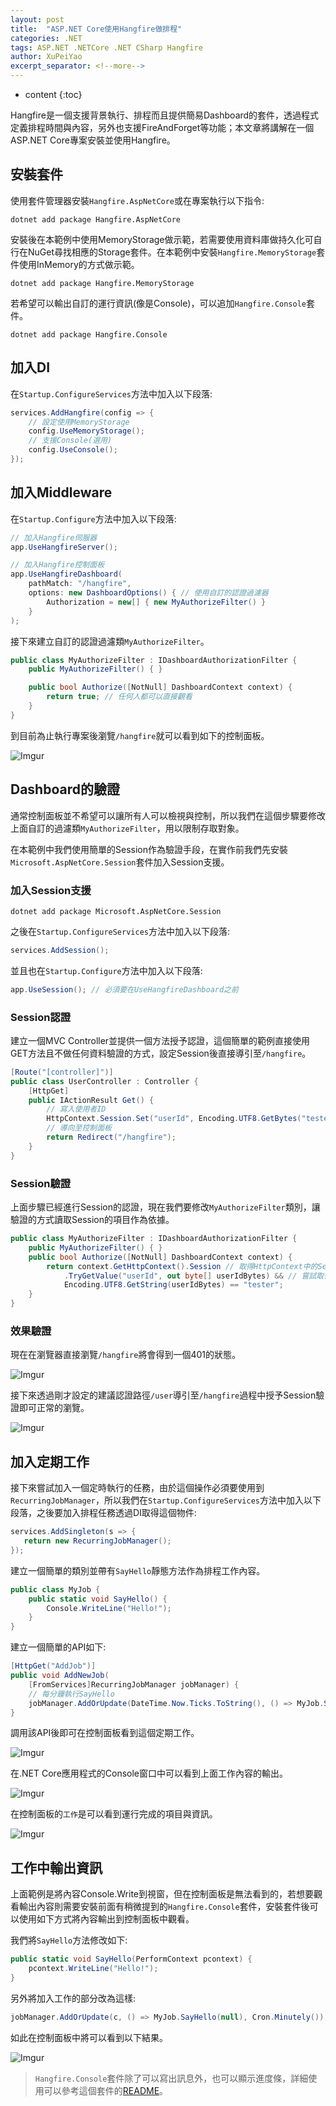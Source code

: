 ```yaml
---
layout: post
title:  "ASP.NET Core使用Hangfire做排程"
categories: .NET
tags: ASP.NET .NETCore .NET CSharp Hangfire
author: XuPeiYao
excerpt_separator: <!--more-->
---
```


- content
{:toc}

Hangfire是一個支援背景執行、排程而且提供簡易Dashboard的套件，透過程式定義排程時間與內容，另外也支援FireAndForget等功能；本文章將講解在一個ASP.NET Core專案安裝並使用Hangfire。

<!--more-->

## 安裝套件

使用套件管理器安裝`Hangfire.AspNetCore`或在專案執行以下指令:

```shell
dotnet add package Hangfire.AspNetCore
```

安裝後在本範例中使用MemoryStorage做示範，若需要使用資料庫做持久化可自行在NuGet尋找相應的Storage套件。在本範例中安裝`Hangfire.MemoryStorage`套件使用InMemory的方式做示範。

```shell
dotnet add package Hangfire.MemoryStorage
```

若希望可以輸出自訂的運行資訊(像是Console)，可以追加`Hangfire.Console`套件。

```shell
dotnet add package Hangfire.Console
```

## 加入DI

在`Startup.ConfigureServices`方法中加入以下段落:

```csharp
services.AddHangfire(config => {
    // 設定使用MemoryStorage
    config.UseMemoryStorage();
    // 支援Console(選用)
    config.UseConsole();
});
```

## 加入Middleware

在`Startup.Configure`方法中加入以下段落:

```csharp
// 加入Hangfire伺服器
app.UseHangfireServer();

// 加入Hangfire控制面板
app.UseHangfireDashboard(
    pathMatch: "/hangfire",
    options: new DashboardOptions() { // 使用自訂的認證過濾器
        Authorization = new[] { new MyAuthorizeFilter() }
    }
);
```

接下來建立自訂的認證過濾類`MyAuthorizeFilter`。

```csharp
public class MyAuthorizeFilter : IDashboardAuthorizationFilter {
    public MyAuthorizeFilter() { }

    public bool Authorize([NotNull] DashboardContext context) {
        return true; // 任何人都可以直接觀看
    }
}
```

到目前為止執行專案後瀏覽`/hangfire`就可以看到如下的控制面板。

![Imgur](https://i.imgur.com/2wAZZlq.png)

## Dashboard的驗證

通常控制面板並不希望可以讓所有人可以檢視與控制，所以我們在這個步驟要修改上面自訂的過濾類`MyAuthorizeFilter`，用以限制存取對象。

在本範例中我們使用簡單的Session作為驗證手段，在實作前我們先安裝`Microsoft.AspNetCore.Session`套件加入Session支援。

### 加入Session支援

```shell
dotnet add package Microsoft.AspNetCore.Session
```

之後在`Startup.ConfigureServices`方法中加入以下段落:

```csharp
services.AddSession();
```

並且也在`Startup.Configure`方法中加入以下段落:

```csharp
app.UseSession(); // 必須要在UseHangfireDashboard之前
```

### Session認證

建立一個MVC Controller並提供一個方法授予認證，這個簡單的範例直接使用GET方法且不做任何資料驗證的方式，設定Session後直接導引至`/hangfire`。

```csharp
[Route("[controller]")]
public class UserController : Controller {
    [HttpGet]
    public IActionResult Get() {
        // 寫入使用者ID
        HttpContext.Session.Set("userId", Encoding.UTF8.GetBytes("tester"));
        // 導向至控制面板
        return Redirect("/hangfire");
    }
}
```

### Session驗證

上面步驟已經進行Session的認證，現在我們要修改`MyAuthorizeFilter`類別，讓驗證的方式讀取Session的項目作為依據。

```csharp
public class MyAuthorizeFilter : IDashboardAuthorizationFilter {
    public MyAuthorizeFilter() { }
    public bool Authorize([NotNull] DashboardContext context) {
        return context.GetHttpContext().Session // 取得HttpContext中的Session
            .TryGetValue("userId", out byte[] userIdBytes) && // 嘗試取得userId的值比對，是tester才允許進入
            Encoding.UTF8.GetString(userIdBytes) == "tester";
    }
}
```

### 效果驗證

現在在瀏覽器直接瀏覽`/hangfire`將會得到一個401的狀態。

![Imgur](https://i.imgur.com/Sy8lHmD.png)

接下來透過剛才設定的建議認證路徑`/user`導引至`/hangfire`過程中授予Session驗證即可正常的瀏覽。

![Imgur](https://i.imgur.com/1h26Qkj.png)

## 加入定期工作

接下來嘗試加入一個定時執行的任務，由於這個操作必須要使用到`RecurringJobManager`，所以我們在`Startup.ConfigureServices`方法中加入以下段落，之後要加入排程任務透過DI取得這個物件:

```csharp
services.AddSingleton(s => {
   return new RecurringJobManager();
});
```

建立一個簡單的類別並帶有`SayHello`靜態方法作為排程工作內容。

```csharp
public class MyJob {
    public static void SayHello() {
        Console.WriteLine("Hello!");
    }
}
```

建立一個簡單的API如下:

```csharp
[HttpGet("AddJob")]
public void AddNewJob(
    [FromServices]RecurringJobManager jobManager) {
    // 每分鐘執行SayHello
    jobManager.AddOrUpdate(DateTime.Now.Ticks.ToString(), () => MyJob.SayHello(), Cron.Minutely());
}
```

調用該API後即可在控制面板看到這個定期工作。

![Imgur](https://i.imgur.com/pPWT951.png)

在.NET Core應用程式的Console窗口中可以看到上面工作內容的輸出。

![Imgur](https://i.imgur.com/2Is2cZW.png)

在控制面板的`工作`是可以看到運行完成的項目與資訊。

![Imgur](https://i.imgur.com/ZWtTep7.png)

## 工作中輸出資訊

上面範例是將內容Console.Write到視窗，但在控制面板是無法看到的，若想要觀看輸出內容則需要安裝前面有稍微提到的`Hangfire.Console`套件，安裝套件後可以使用如下方式將內容輸出到控制面板中觀看。

我們將`SayHello`方法修改如下:

```csharp
public static void SayHello(PerformContext pcontext) {
    pcontext.WriteLine("Hello!");
}
```

另外將加入工作的部分改為這樣:

```csharp
jobManager.AddOrUpdate(c, () => MyJob.SayHello(null), Cron.Minutely()); // null部分Hangfire將自動補上
```

如此在控制面板中將可以看到以下結果。

![Imgur](https://i.imgur.com/ag0mwHi.png)

> `Hangfire.Console`套件除了可以寫出訊息外，也可以顯示進度條，詳細使用可以參考這個套件的[README](https://github.com/pieceofsummer/Hangfire.Console#progress-bars)。